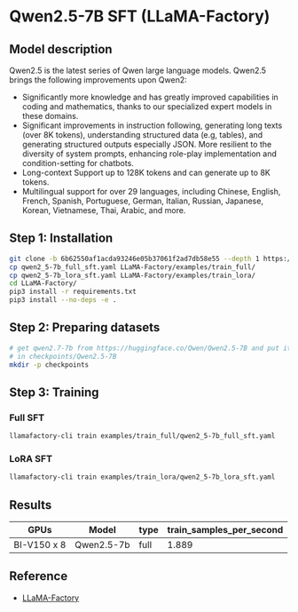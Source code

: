 # Qwen2.5-7B SFT (LLaMA-Factory)

## Model description

Qwen2.5 is the latest series of Qwen large language models. Qwen2.5 brings the following improvements upon Qwen2:

- Significantly more knowledge and has greatly improved capabilities in coding and mathematics, thanks to our
specialized expert models in these domains.
- Significant improvements in instruction following, generating long texts (over 8K tokens), understanding structured
data (e.g, tables), and generating structured outputs especially JSON. More resilient to the diversity of system
prompts, enhancing role-play implementation and condition-setting for chatbots.
- Long-context Support up to 128K tokens and can generate up to 8K tokens.
- Multilingual support for over 29 languages, including Chinese, English, French, Spanish, Portuguese, German, Italian,
Russian, Japanese, Korean, Vietnamese, Thai, Arabic, and more.

## Step 1: Installation

```sh
git clone -b 6b62550af1acda93246e05b37061f2ad7db58e55 --depth 1 https://github.com/hiyouga/LLaMA-Factory.git
cp qwen2_5-7b_full_sft.yaml LLaMA-Factory/examples/train_full/
cp qwen2_5-7b_lora_sft.yaml LLaMA-Factory/examples/train_lora/
cd LLaMA-Factory/
pip3 install -r requirements.txt
pip3 install --no-deps -e .
```

## Step 2: Preparing datasets

```sh
# get qwen2.7-7b from https://huggingface.co/Qwen/Qwen2.5-7B and put it
# in checkpoints/Qwen2.5-7B
mkdir -p checkpoints
```

## Step 3: Training

### Full SFT

```sh
llamafactory-cli train examples/train_full/qwen2_5-7b_full_sft.yaml
```

### LoRA SFT

```sh
llamafactory-cli train examples/train_lora/qwen2_5-7b_lora_sft.yaml
```

## Results

| GPUs        | Model      | type | train_samples_per_second |
|-------------|------------|------|--------------------------|
| BI-V150 x 8 | Qwen2.5-7b | full | 1.889                    |

## Reference

- [LLaMA-Factory](https://github.com/hiyouga/LLaMA-Factory)
